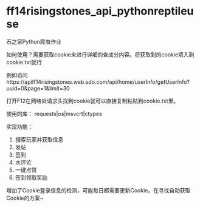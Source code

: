 # ff14risingstones_api_pythonreptileuse
石之家Python爬虫作业

如何使用？需要获取cookie来进行详细的查成分内容。将获取到的cookie填入到cookie.txt就行

例如访问https://apiff14risingstones.web.sdo.com/api/home/userInfo/getUserInfo?uuid=0&page=1&limit=30

打开F12在网络处请求头找到cookie就可以直接复制粘贴到cookie.txt里。

使用的库：
requests|os|msvcrt|ctypes

实现功能：
1. 搜索玩家并获取信息
2. 发帖
3. 签到
4. 水评论
5. 一键点赞
6. 签到领取奖励

增加了Cookie登录信息的检测，可能每日都需要更新Cookie。在寻找自动获取Cookie的方案~
